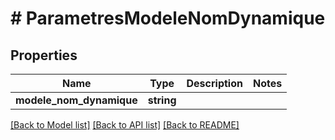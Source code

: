 # # ParametresModeleNomDynamique

## Properties

Name | Type | Description | Notes
------------ | ------------- | ------------- | -------------
**modele_nom_dynamique** | **string** |  |

[[Back to Model list]](../../README.md#models) [[Back to API list]](../../README.md#endpoints) [[Back to README]](../../README.md)
